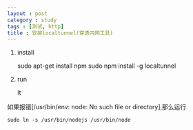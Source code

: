```yaml
---
layout : post
category : study
tags : [测试, http]
title : 安装localtunnel(穿透内网工具)
---
```


1.  install

    sudo apt-get install npm
    sudo npm install -g localtunnel

2.  run

    lt

如果报错[/usr/bin/env: node: No such file or directory],那么运行

    sudo ln -s /usr/bin/nodejs /usr/bin/node
